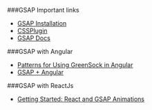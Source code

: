 ###GSAP Important links
- [GSAP Installation](https://greensock.com/docs/v3/Installation)
- [CSSPlugin](https://greensock.com/docs/v3/GSAP/CorePlugins/CSSPlugin)
- [GSAP Docs](https://greensock.com/docs/v3)

###GSAP with Angular 
- [Patterns for Using GreenSock in Angular](https://medium.com/@philipf5/patterns-for-using-greensock-in-angular-9ec5edf713fb)
- [GSAP + Angular](https://greensock.com/forums/topic/20112-gsap-angular/)

###GSAP with ReactJs 
- [Getting Started: React and GSAP Animations](https://greensock.com/react)
